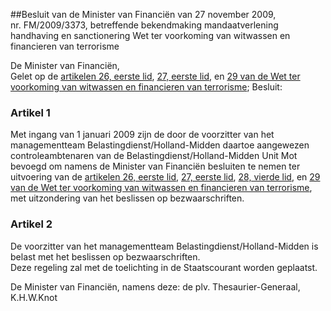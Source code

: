 <meta http-equiv='Content-Type' content='text/html; charset=utf-8' />

##Besluit van de Minister van Financiën van 27 november 2009, nr. FM/2009/3373, betreffende bekendmaking mandaatverlening handhaving en sanctionering Wet ter voorkoming van witwassen en financieren van terrorisme

De Minister van Financiën,  
Gelet op de [artikelen 26, eerste lid](../../../../../../../../../../../wet/wet/ter/voorkoming/van/witwassen/en/financieren/van/terrorisme/BWBR0024282/README.md), [27, eerste lid](../../../../../../../../../../../wet/wet/ter/voorkoming/van/witwassen/en/financieren/van/terrorisme/BWBR0024282/README.md), en [29 van de Wet ter voorkoming van witwassen en financieren van terrorisme](../../../../../../../../../../../wet/wet/ter/voorkoming/van/witwassen/en/financieren/van/terrorisme/BWBR0024282/README.md);
Besluit:    

### Artikel  1  

Met ingang van 1 januari 2009 zijn de door de voorzitter van het managementteam Belastingdienst/Holland-Midden daartoe aangewezen controleambtenaren van de Belastingdienst/Holland-Midden Unit Mot bevoegd om namens de Minister van Financiën besluiten te nemen ter uitvoering van de [artikelen 26, eerste lid](../../../../../../../../../../../wet/wet/ter/voorkoming/van/witwassen/en/financieren/van/terrorisme/BWBR0024282/README.md), [27, eerste lid](../../../../../../../../../../../wet/wet/ter/voorkoming/van/witwassen/en/financieren/van/terrorisme/BWBR0024282/README.md), [28, vierde lid](../../../../../../../../../../../wet/wet/ter/voorkoming/van/witwassen/en/financieren/van/terrorisme/BWBR0024282/README.md), en [29 van de Wet ter voorkoming van witwassen en financieren van terrorisme](../../../../../../../../../../../wet/wet/ter/voorkoming/van/witwassen/en/financieren/van/terrorisme/BWBR0024282/README.md), met uitzondering van het beslissen op bezwaarschriften.  

### Artikel  2  

De voorzitter van het managementteam Belastingdienst/Holland-Midden is belast met het beslissen op bezwaarschriften.  
Deze regeling zal met de toelichting in de Staatscourant worden geplaatst.  

De 
Minister van Financiën, namens deze: de 
plv. Thesaurier-Generaal, 
K.H.W.Knot   
